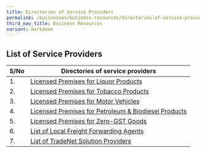 ```yaml
---
title: Directories of Service Providers
permalink: /businesses/business-resources/directories-of-service-providers/
third_nav_title: Business Resources
variant: markdown
---
```

## List of Service Providers

| **S/No** | **Directories of service providers** |
|--|--|
| 1.  | [Licensed Premises for Liquor Products](/files/businesses/seb/Licensed_Premises_for_Liquor_Products_18_June_2024.pdf)
| 2. | [Licensed Premises for Tobacco Products](/files/businesses/seb/Licensed_Premises_for_Tobacco_Products_18_June_2024.pdf)
| 3. | [Licensed Premises for Motor Vehicles](/files/businesses/seb/Licensed_Premises_for_Motor_Vehicles_18_June_2024.pdf)
| 4. | [Licensed Premises for Petroleum & Biodiesel Products](/files/businesses/seb/Licensed_Premises_for_Petroleum_Biodiesel_Products_18_June_2024.pdf)
|5. | [Licensed Premises for Zero-GST Goods](/files/businesses/seb/Licensed_Premises_for_Zero_GST_Goods_18_June_2024.pdf)
| 6. | [List of Local Freight Forwarding Agents](/businesses/business-resources/directories-of-service-providers/list-of-local-forwarding-agents) |
| 7. | [List of TradeNet Solution Providers](/businesses/national-single-window/overview/tradenet-solution-providers) |